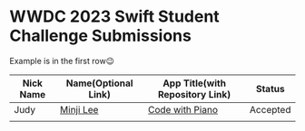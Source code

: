 # WWDC 2023 Swift Student Challenge Submissions

Example is in the first row😉

|Nick Name|Name(Optional Link)|App Title(with Repository Link)|Status|
|---|---|---|---|
|Judy|[Minji Lee](https://github.com/manju-minji)|[Code with Piano](https://github.com/manju-minji/wwdc20)|Accepted|
| | | | |
